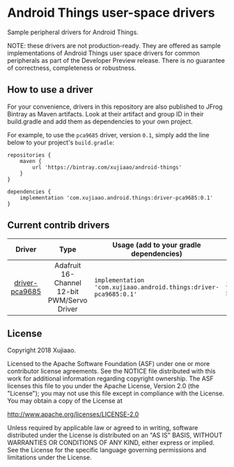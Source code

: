 # Android Things user-space drivers

Sample peripheral drivers for Android Things.

NOTE: these drivers are not production-ready. They are offered as sample implementations of Android Things user space 
drivers for common peripherals as part of the Developer Preview release. There is no guarantee of correctness, 
completeness or robustness.


## How to use a driver

For your convenience, drivers in this repository are also published to JFrog Bintray<!-- JCenter --> as Maven artifacts. Look at their 
artifact and group ID in their build.gradle and add them as dependencies to your own project.

For example, to use the `pca9685` driver, version `0.1`, simply add the line below to your project's `build.gradle`:

```
repositories {
    maven {
        url 'https://bintray.com/xujiaao/android-things'
    }
}

dependencies {
    implementation 'com.xujiaao.android.things:driver-pca9685:0.1'
}
```


## Current contrib drivers

<!-- DRIVER_LIST_START -->
Driver | Type | Usage (add to your gradle dependencies) | Note
:---:|:---:| --- | ---
[driver-pca9685](driver-pca9685/pca9685) | Adafruit 16-Channel 12-bit PWM/Servo Driver | `implementation 'com.xujiaao.android.things:driver-pca9685:0.1'` |  [sample](driver-pca9685/pca9685-sample) [changelog](driver-pca9685/pca9685/CHANGELOG.md)
<!-- DRIVER_LIST_END -->


## License

Copyright 2018 Xujiaao.

Licensed to the Apache Software Foundation (ASF) under one or more contributor license agreements. See the NOTICE file 
distributed with this work for additional information regarding copyright ownership. The ASF licenses this file to you 
under the Apache License, Version 2.0 (the "License"); you may not use this file except in compliance with the License. 
You may obtain a copy of the License at

http://www.apache.org/licenses/LICENSE-2.0

Unless required by applicable law or agreed to in writing, software distributed under the License is distributed on an 
"AS IS" BASIS, WITHOUT WARRANTIES OR CONDITIONS OF ANY KIND, either express or implied. See the License for the 
specific language governing permissions and limitations under the License.